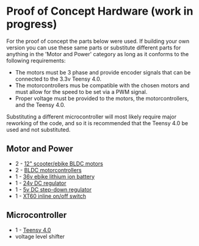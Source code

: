 # Proof of Concept Hardware (work in progress)
<p>For the proof of concept the parts below were used. If building your own version you can use
  these same parts or substitute different parts for anything in the 'Motor and Power' category
  as long as it conforms to the following requirements:</p>
  
  - The motors must be 3 phase and provide encoder signals that can be connected to the 3.3v
    Teensy 4.0.
  - The motorcontrollers mus be compatible with the chosen motors and must allow for the
    speed to be set via a PWM signal.
  - Proper voltage must be provided to the motors, the motorcontrollers, and the Teensy 4.0.

<p>Substituting a different microcontroller will most likely require major reworking of the code,
  and so it is recommended that the Teensy 4.0 be used and not substituted.</p>

## Motor and Power
  - 2 - [12" scooter/ebike BLDC motors](https://www.amazon.com/dp/B08ZXYND7G)
  - 2 - [BLDC motorcontrollers](https://www.amazon.com/dp/B09BHXLGW6)
  - 1 - [36v ebike lithium ion battery](https://www.amazon.com/dp/B08FWRZYJ3)
  - 1 - [24v DC regulator](https://www.amazon.com/dp/B06Y5JVHX8)
  - 1 - [5v DC step-down regulator](https://www.amazon.com/dp/B00J3MHRNO)
  - 1 - [XT60 inline on/off switch](https://www.amazon.com/dp/B0993C65H5)

## Microcontroller
  - 1 - [Teensy 4.0](https://www.pjrc.com/store/teensy40.html)
  - voltage level shifter

